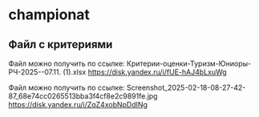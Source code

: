 # championat

## Файл с критериями

Файл можно получить по ссылке:
Критерии-оценки-Туризм-Юниоры-РЧ-2025--07.11. (1).xlsx
https://disk.yandex.ru/i/fUE-hAJ4bLxuWg

Файл можно получить по ссылке:
Screenshot_2025-02-18-08-27-42-87_68e74cc0265513bba3f4cf8e2c9891fe.jpg
https://disk.yandex.ru/i/ZqZ4xobNpDdINg